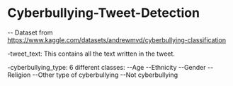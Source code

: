 # Cyberbullying-Tweet-Detection

-- Dataset from https://www.kaggle.com/datasets/andrewmvd/cyberbullying-classification

-tweet_text: This contains all the text written in the tweet.

-cyberbullying_type: 6 different classes:
    --Age
    --Ethnicity
    --Gender
    --Religion
    --Other type of cyberbullying
    --Not cyberbullying
